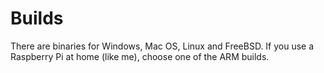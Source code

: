 # Builds

There are binaries for Windows, Mac OS, Linux and FreeBSD. If you use a Raspberry Pi at home (like me), choose one of the ARM builds.
